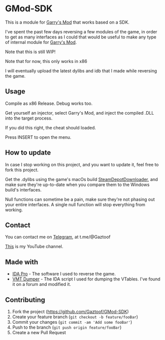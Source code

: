 # GMod-SDK


This is a module for [Garry's Mod](https://store.steampowered.com/app/4000/Garrys_Mod/) that works based on a SDK.

I've spent the past few days reversing a few modules of the game, in order to get as many interfaces as I could that would be useful to make any type of internal module for [Garry's Mod](https://store.steampowered.com/app/4000/Garrys_Mod/).

Note that this is still WIP!

Note that for now, this only works in x86

I will eventually upload the latest dylibs and idb that I made while reversing the game.


## Usage

Compile as x86 Release. Debug works too.

Get yourself an injector, select Garry's Mod, and inject the compiled .DLL into the target process.

If you did this right, the cheat should loaded.

Press INSERT to open the menu.

## How to update

In case I stop working on this project, and you want to update it, feel free to fork this project.

Get the .dylibs using the game's macOs build [SteamDepotDownloader](https://github.com/SteamRE/DepotDownloader/), and make sure they're up-to-date when you compare them to the Windows build's interfaces.

Null functions can sometime be a pain, make sure they're not phasing out your entire interfaces. A single null function will stop everything from working.

## Contact

You can contact me on [Telegram](https://t.me/Gaztoof), at t.me/@Gaztoof

[This](https://www.youtube.com/channel/UCB7rQNzTsaoS2-I0Z4byUxA) is my YouTube channel.

## Made with

* [IDA Pro](http://www.dropwizard.io/1.0.2/docs/) - The software I used to reverse the game.
* [VMT Dumper](https://pastebin.com/eVHDkHZX) - The IDA script I used for dumping the VTables. I've found it on a forum and modified it.

## Contributing

1. Fork the project (<https://github.com/Gaztoof/GMod-SDK>)
2. Create your feature branch (`git checkout -b feature/fooBar`)
3. Commit your changes (`git commit -am 'Add some fooBar'`)
4. Push to the branch (`git push origin feature/fooBar`)
5. Create a new Pull Request
